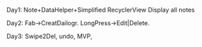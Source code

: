 Day1: Note+DataHelper+Simplified RecyclerView Display all notes

Day2: Fab->CreatDailogr. LongPress->Edit|Delete.

Day3: Swipe2Del, undo, MVP,
